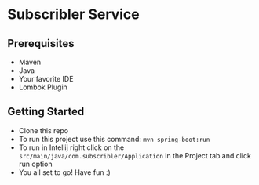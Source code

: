 # Subscribler Service

## Prerequisites

- Maven 
- Java
- Your favorite IDE
- Lombok Plugin

## Getting Started

- Clone this repo
- To run this project use this command:
`mvn spring-boot:run`
- To run in Intellij right click on the `src/main/java/com.subscribler/Application` in the Project tab and click run option
- You all set to go! Have fun :) 

